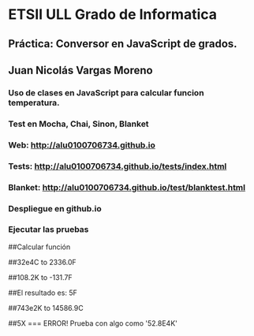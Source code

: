 # ETSII ULL Grado de Informatica

## Práctica: Conversor en JavaScript de grados.
## Juan Nicolás Vargas Moreno

### Uso de clases en JavaScript para calcular funcion temperatura.
### Test en Mocha, Chai, Sinon, Blanket
### Web: http://alu0100706734.github.io 
### Tests: http://alu0100706734.github.io/tests/index.html
### Blanket: http://alu0100706734.github.io/test/blanktest.html
### Despliegue en github.io



### Ejecutar las pruebas
##Calcular función 

##32e4C to 2336.0F 

##108.2K to -131.7F 

##El resultado es: 5F 

##743e2K to 14586.9C 

##5X === ERROR! Prueba con algo como '52.8E4K'